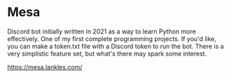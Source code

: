 # Mesa

Discord bot initially written in 2021 as a way to learn Python more effectively. One of my first complete programming projects. If you'd like, you can make a token.txt file with a Discord token to run the bot. There is a very simplistic feature set, but what's there may spark some interest.

https://mesa.lankles.com/
